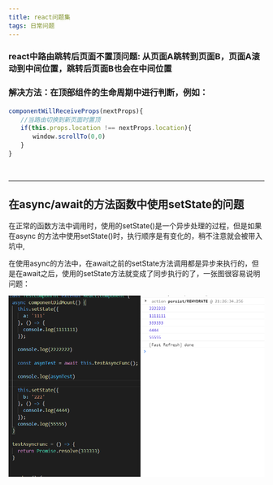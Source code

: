 ```yaml
---
title: react问题集
tags: 日常问题
---
```


### react中路由跳转后页面不置顶问题: 从页面A跳转到页面B，页面A滚动到中间位置，跳转后页面B也会在中间位置

### 解决方法：在顶部组件的生命周期中进行判断，例如：

```js 
componentWillReceiveProps(nextProps){​​​​​​
　　//当路由切换到新页面时置顶
　　if(this.props.location !== nextProps.location){​​​​​​
　　　　window.scrollTo(0,0)
　　}​​​​​​
}​​​​​
```

<br/>

<!-- more -->

---

## 在async/await的方法函数中使用setState的问题

在正常的函数方法中调用时，使用的setState()是一个异步处理的过程，但是如果在async 的方法中使用setState()时，执行顺序是有变化的，稍不注意就会被带入坑中,

在使用async的方法中，在await之前的setState方法调用都是异步来执行的，但是在await之后，使用的setState方法就变成了同步执行的了，一张图很容易说明问题：

![异步加载](dailyInfo/异步加载.png)

